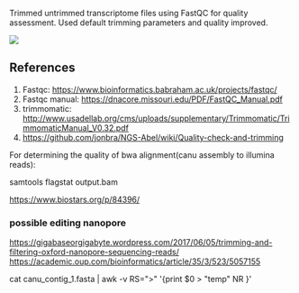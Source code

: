 Trimmed untrimmed transcriptome files using FastQC for quality assessment. Used default trimming parameters and quality improved.

![](Dragster.jpg)


## References

1. Fastqc: https://www.bioinformatics.babraham.ac.uk/projects/fastqc/
2. Fastqc manual: https://dnacore.missouri.edu/PDF/FastQC_Manual.pdf
3. trimmomatic: http://www.usadellab.org/cms/uploads/supplementary/Trimmomatic/TrimmomaticManual_V0.32.pdf
4. https://github.com/jonbra/NGS-Abel/wiki/Quality-check-and-trimming

For determining the quality of bwa alignment(canu assembly to illumina reads):

samtools flagstat output.bam

https://www.biostars.org/p/84396/

### possible editing nanopore

https://gigabaseorgigabyte.wordpress.com/2017/06/05/trimming-and-filtering-oxford-nanopore-sequencing-reads/
https://academic.oup.com/bioinformatics/article/35/3/523/5057155


cat canu_contig_1.fasta | awk -v RS=">" '{print $0 > "temp" NR }'
